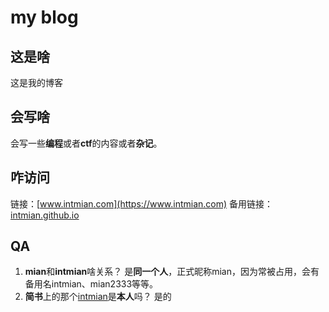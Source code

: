 # my blog

## 这是啥

这是我的博客

## 会写啥

会写一些**编程**或者**ctf**的内容或者**杂记**。

## 咋访问

链接：[www.intmian.com](https://www.intmian.com)
备用链接：[intmian.github.io](https://intmian.github.io)

## QA

1. **mian**和**intmian**啥关系？
   是**同一个人**，正式昵称mian，因为常被占用，会有备用名intmian、mian2333等等。
2. **简书**上的那个[intmian](https://www.jianshu.com/u/9a1a976135cc)是**本人**吗？
    是的
